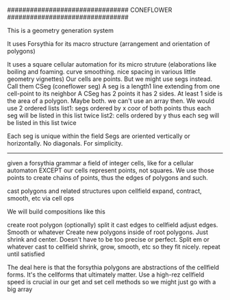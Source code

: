 ################################
CONEFLOWER
################################

This is a geometry generation system

It uses Forsythia for its macro structure 
(arrangement and orientation of polygons)

It uses a square cellular automation for its micro struture 
(elaborations like boiling and foaming. curve smoothing. nice spacing in various little geometry vignettes) 
  Our cells are points. But we might use segs instead.
  Call them CSeg (coneflower seg)
  A seg is a length1 line extending from one cell-point to its neighbor
  A CSeg has 2 points
  it has 2 sides. At least 1 side is the area of a polygon. Maybe both.
  we can't use an array then.
  We would use 2 ordered lists
    list1: segs ordered by x coor of both points
      thus each seg will be listed in this list twice
    list2: cells ordered by y
      thus each seg will be listed in this list twice
  
  Each seg is unique within the field
  Segs are oriented vertically or horizontally. No diagonals. For simplicity.
     

---

given 
  a forsythia grammar
  a field of integer cells, like for a cellular automaton
  EXCEPT our cells represent points, not squares. 
    We use those points to create chains of points, thus the edges of polygons and such.

cast polygons and related structures upon cellfield
expand, contract, smooth, etc via cell ops

We will build compositions like this

  create root polygon
  (optionally) split it
  cast edges to cellfield
  adjust edges. Smooth or whatever
  Create new polygons inside of root polygons. Just shrink and center. 
    Doesn't have to be too precise or perfect.
  Split em or whatever
  cast to cellfield
  shrink, grow, smooth, etc so they fit nicely.
  repeat until satisfied
  
  
The deal here is that the forsythia polygons are abstractions of the cellfield forms. 
It's the cellforms that ultimately matter.
Use a high-rez cellfield
  speed is crucial in our get and set cell methods so we might just go with a big array
  
  
  

